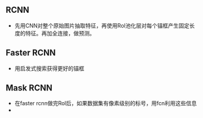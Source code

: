 ## RCNN
- 先用CNN对整个原始图片抽取特征，再使用Rol池化层对每个锚框产生固定长度的特征。再加全连接，做预测。

## Faster RCNN
- 用启发式搜索获得更好的锚框
## Mask RCNN
- 在faster rcnn做完Rol后，如果数据集有像素级别的标号，用fcn利用这些信息
- 